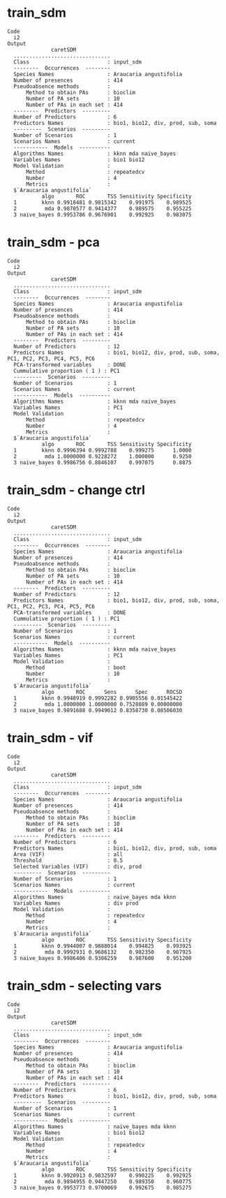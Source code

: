 # train_sdm

    Code
      i2
    Output
                  caretSDM           
      ...............................
      Class                         : input_sdm
      --------  Occurrences  --------
      Species Names                 : Araucaria angustifolia 
      Number of presences           : 414 
      Pseudoabsence methods         :
          Method to obtain PAs      : bioclim 
          Number of PA sets         : 10 
          Number of PAs in each set : 414 
      --------  Predictors  ---------
      Number of Predictors          : 6 
      Predictors Names              : bio1, bio12, div, prod, sub, soma 
      ---------  Scenarios  ---------
      Number of Scenarios           : 1 
      Scenarios Names               : current 
      -----------  Models  ----------
      Algorithms Names              : kknn mda naive_bayes 
      Variables Names               : bio1 bio12 
      Model Validation              :
          Method                    : repeatedcv 
          Number                    : 4 
          Metrics                   :
      $`Araucaria angustifolia`
               algo       ROC       TSS Sensitivity Specificity
      1        kknn 0.9918481 0.9815342    0.991975    0.989525
      2         mda 0.9870577 0.9414377    0.989575    0.955225
      3 naive_bayes 0.9953786 0.9676901    0.992925    0.983075
      

# train_sdm - pca

    Code
      i2
    Output
                  caretSDM           
      ...............................
      Class                         : input_sdm
      --------  Occurrences  --------
      Species Names                 : Araucaria angustifolia 
      Number of presences           : 414 
      Pseudoabsence methods         :
          Method to obtain PAs      : bioclim 
          Number of PA sets         : 10 
          Number of PAs in each set : 414 
      --------  Predictors  ---------
      Number of Predictors          : 12 
      Predictors Names              : bio1, bio12, div, prod, sub, soma, PC1, PC2, PC3, PC4, PC5, PC6 
      PCA-transformed variables     : DONE 
      Cummulative proportion ( 1 ) : PC1 
      ---------  Scenarios  ---------
      Number of Scenarios           : 1 
      Scenarios Names               : current 
      -----------  Models  ----------
      Algorithms Names              : kknn mda naive_bayes 
      Variables Names               : PC1 
      Model Validation              :
          Method                    : repeatedcv 
          Number                    : 4 
          Metrics                   :
      $`Araucaria angustifolia`
               algo       ROC       TSS Sensitivity Specificity
      1        kknn 0.9996394 0.9992788    0.999275      1.0000
      2         mda 1.0000000 0.9228272    1.000000      0.9250
      3 naive_bayes 0.9986756 0.8846107    0.997075      0.8875
      

# train_sdm - change ctrl

    Code
      i2
    Output
                  caretSDM           
      ...............................
      Class                         : input_sdm
      --------  Occurrences  --------
      Species Names                 : Araucaria angustifolia 
      Number of presences           : 414 
      Pseudoabsence methods         :
          Method to obtain PAs      : bioclim 
          Number of PA sets         : 10 
          Number of PAs in each set : 414 
      --------  Predictors  ---------
      Number of Predictors          : 12 
      Predictors Names              : bio1, bio12, div, prod, sub, soma, PC1, PC2, PC3, PC4, PC5, PC6 
      PCA-transformed variables     : DONE 
      Cummulative proportion ( 1 ) : PC1 
      ---------  Scenarios  ---------
      Number of Scenarios           : 1 
      Scenarios Names               : current 
      -----------  Models  ----------
      Algorithms Names              : kknn mda naive_bayes 
      Variables Names               : PC1 
      Model Validation              :
          Method                    : boot 
          Number                    : 10 
          Metrics                   :
      $`Araucaria angustifolia`
               algo       ROC      Sens      Spec      ROCSD
      1        kknn 0.9948919 0.9992282 0.9905556 0.01545422
      2         mda 1.0000000 1.0000000 0.7528889 0.00000000
      3 naive_bayes 0.9891688 0.9949012 0.8358730 0.08506030
      

# train_sdm - vif

    Code
      i2
    Output
                  caretSDM           
      ...............................
      Class                         : input_sdm
      --------  Occurrences  --------
      Species Names                 : Araucaria angustifolia 
      Number of presences           : 414 
      Pseudoabsence methods         :
          Method to obtain PAs      : bioclim 
          Number of PA sets         : 10 
          Number of PAs in each set : 414 
      --------  Predictors  ---------
      Number of Predictors          : 6 
      Predictors Names              : bio1, bio12, div, prod, sub, soma 
      Area (VIF)                    : all
      Threshold                     : 0.5
      Selected Variables (VIF)      : div, prod 
      ---------  Scenarios  ---------
      Number of Scenarios           : 1 
      Scenarios Names               : current 
      -----------  Models  ----------
      Algorithms Names              : naive_bayes mda kknn 
      Variables Names               : div prod 
      Model Validation              :
          Method                    : repeatedcv 
          Number                    : 4 
          Metrics                   :
      $`Araucaria angustifolia`
               algo       ROC       TSS Sensitivity Specificity
      1        kknn 0.9944007 0.9888014    0.994825    0.993925
      2         mda 0.9992931 0.9686132    0.982350    0.987925
      3 naive_bayes 0.9986406 0.9386259    0.987600    0.951200
      

# train_sdm - selecting vars

    Code
      i2
    Output
                  caretSDM           
      ...............................
      Class                         : input_sdm
      --------  Occurrences  --------
      Species Names                 : Araucaria angustifolia 
      Number of presences           : 414 
      Pseudoabsence methods         :
          Method to obtain PAs      : bioclim 
          Number of PA sets         : 10 
          Number of PAs in each set : 414 
      --------  Predictors  ---------
      Number of Predictors          : 6 
      Predictors Names              : bio1, bio12, div, prod, sub, soma 
      ---------  Scenarios  ---------
      Number of Scenarios           : 1 
      Scenarios Names               : current 
      -----------  Models  ----------
      Algorithms Names              : naive_bayes mda kknn 
      Variables Names               : bio1 bio12 
      Model Validation              :
          Method                    : repeatedcv 
          Number                    : 4 
          Metrics                   :
      $`Araucaria angustifolia`
               algo       ROC       TSS Sensitivity Specificity
      1        kknn 0.9920913 0.9832597    0.990225    0.992925
      2         mda 0.9894955 0.9447250    0.989350    0.960775
      3 naive_bayes 0.9953773 0.9700069    0.992675    0.985275
      

